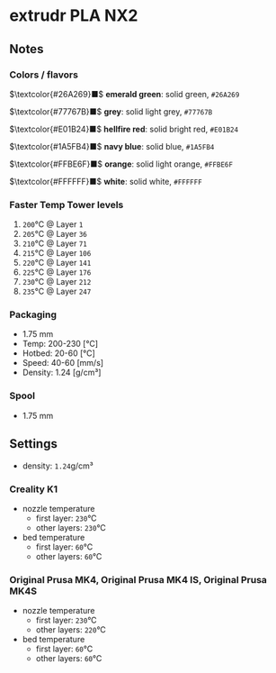 # extrudr PLA NX2

## Notes

### Colors / flavors

$\textcolor{#26A269}■$ **emerald green**: solid green, `#26A269`

$\textcolor{#77767B}■$ **grey**: solid light grey, `#77767B`

$\textcolor{#E01B24}■$ **hellfire red**: solid bright red, `#E01B24`

$\textcolor{#1A5FB4}■$ **navy blue**: solid blue, `#1A5FB4`

$\textcolor{#FFBE6F}■$ **orange**: solid light orange, `#FFBE6F`

$\textcolor{#FFFFFF}■$ **white**: solid white, `#FFFFFF`

### Faster Temp Tower levels

1. `200`°C @ Layer `1`
2. `205`°C @ Layer `36`
3. `210`°C @ Layer `71`
4. `215`°C @ Layer `106`
5. `220`°C @ Layer `141`
6. `225`°C @ Layer `176`
7. `230`°C @ Layer `212`
8. `235`°C @ Layer `247`

### Packaging

- 1.75 mm
- Temp: 200-230 [°C]
- Hotbed: 20-60 [°C]
- Speed: 40-60 [mm/s]
- Density: 1.24 [g/cm³]

### Spool

- 1.75 mm

## Settings

- density: `1.24`g/cm³

### Creality K1

- nozzle temperature
    - first layer: `230`°C
    - other layers: `230`°C
- bed temperature
    - first layer: `60`°C
    - other layers: `60`°C

### Original Prusa MK4, Original Prusa MK4 IS, Original Prusa MK4S

- nozzle temperature
    - first layer: `230`°C
    - other layers: `220`°C
- bed temperature
    - first layer: `60`°C
    - other layers: `60`°C
